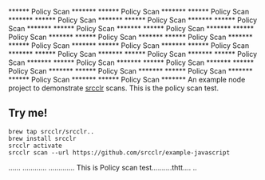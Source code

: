 ****** Policy Scan ******* ****** Policy Scan ******* ****** Policy Scan ******* ****** Policy Scan ******* ****** Policy Scan ******* ****** Policy Scan ******* ****** Policy Scan ******* ****** Policy Scan ******* ****** Policy Scan ******* ****** Policy Scan ******* ****** Policy Scan ******* ****** Policy Scan ******* ****** Policy Scan ******* ****** Policy Scan ******* ****** Policy Scan ******* ****** Policy Scan ******* ****** Policy Scan ******* ****** Policy Scan ******* ****** Policy Scan ******* ****** Policy Scan ******* ****** Policy Scan ******* ****** Policy Scan ******* ****** Policy Scan ******* ****** Policy Scan ******* An example node project to demonstrate [srcclr](https://www.srcclr.com) scans.
This is the policy scan test.
## Try me!

```
brew tap srcclr/srcclr..
brew install srcclr
srcclr activate
srcclr scan --url https://github.com/srcclr/example-javascript
```
......
............
.............
This is Policy scan test..........thtt....
..
